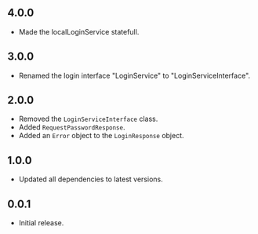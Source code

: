## 4.0.0

* Made the localLoginService statefull.

## 3.0.0

* Renamed the login interface "LoginService" to "LoginServiceInterface".

## 2.0.0 

* Removed the `LoginServiceInterface` class.
* Added `RequestPasswordResponse`.
* Added an `Error` object to the `LoginResponse` object.

## 1.0.0

* Updated all dependencies to latest versions.

## 0.0.1

* Initial release.
